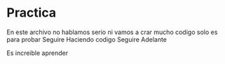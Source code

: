 # Practica
En este archivo no hablamos serio ni vamos a crar mucho codigo solo es para probar
Seguire Haciendo codigo
Seguire Adelante

Es increible aprender


